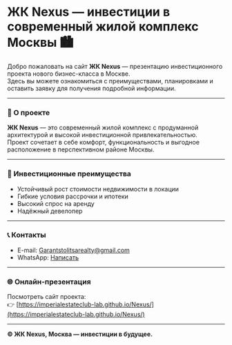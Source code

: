 # ЖК Nexus — инвестиции в современный жилой комплекс Москвы 🏙️

Добро пожаловать на сайт **ЖК Nexus** — презентацию инвестиционного проекта нового бизнес-класса в Москве.  
Здесь вы можете ознакомиться с преимуществами, планировками и оставить заявку для получения подробной информации.

---

### 🔹 О проекте
**ЖК Nexus** — это современный жилой комплекс с продуманной архитектурой и высокой инвестиционной привлекательностью.  
Проект сочетает в себе комфорт, функциональность и выгодное расположение в перспективном районе Москвы.

---

### 💼 Инвестиционные преимущества
- Устойчивый рост стоимости недвижимости в локации  
- Гибкие условия рассрочки и ипотеки  
- Высокий спрос на аренду  
- Надёжный девелопер  

---

### 📞 Контакты
- E-mail: [Garantstolitsarealty@gmail.com](mailto:Garantstolitsarealty@gmail.com)  
- WhatsApp: [Написать](https://wa.me/79251966413)  

---

### 🌐 Онлайн-презентация
Посмотреть сайт проекта:  
👉 [https://imperialestateclub-lab.github.io/Nexus/](https://imperialestateclub-lab.github.io/Nexus/)

---

**© ЖК Nexus, Москва — инвестиции в будущее.**
